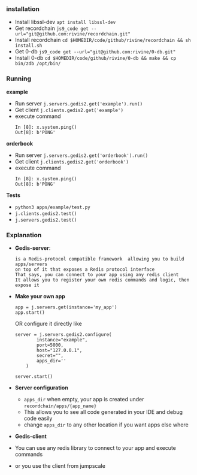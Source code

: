 ### installation

- Install libssl-dev `apt install libssl-dev`
- Get recordchain `js9_code get --url="git@github.com:rivine/recordchain.git"`
- Install recordchain `cd $HOMEDIR/code/github/rivine/recordchain && sh install.sh`
- Get 0-db `js9_code get --url="git@github.com:rivine/0-db.git"`
- Install 0-db `cd $HOMEDIR/code/github/rivine/0-db && make && cp bin/zdb /opt/bin/`

### Running

**example**

- Run server `j.servers.gedis2.get('example').run()`
- Get client `j.clients.gedis2.get('example')`
- execute command
    ```
    In [8]: x.system.ping()
    Out[8]: b'PONG'

    ```


**orderbook**
- Run server `j.servers.gedis2.get('orderbook').run()`
- Get client `j.clients.gedis2.get('orderbook')`
- execute command
    ```
    In [8]: x.system.ping()
    Out[8]: b'PONG'
    ```

**Tests**
- `python3 apps/example/test.py`
- `j.clients.gedis2.test()`
- `j.servers.gedis2.test()`

### Explanation

- **Gedis-server**:

    ```
    is a Redis-protocol compatible framework  allowing you to build apps/servers
    on top of it that exposes a Redis protocol interface
    That says, you can connect to your app using any redis client
    It allows you to register your own redis commands and logic, then expose it
    ```

- **Make your own app**
    ```
    app = j.servers.get(instance='my_app')
    app.start()
    ```

    OR configure it directly like

    ```
    server = j.servers.gedis2.configure(
            instance="example",
            port=5000,
            host="127.0.0.1",
            secret="",
            apps_dir=''
        )

    server.start()
    ```

- **Server configuration**
    - `apps_dir` when empty, your app is created under `recordchain/apps/{app_name}`
    - This allows you to see all code generated in your IDE and debug code easily
    - change `apps_dir` to any other location if you want apps else where

- **Gedis-client**

- You can use any redis library to connect to your app and execute commands
- or you use the client from jumpscale
